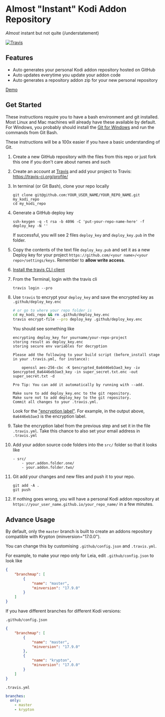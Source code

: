 # Almost "Instant" Kodi Addon Repository

_Almost_ instant but not quite (/understatement)

[![Travis](https://img.shields.io/travis/ping/instant-kodi-repo.svg?style=flat-square)](https://travis-ci.org/ping/instant-kodi-repo/)

## Features
- Auto generates your personal Kodi addon repository hosted on GitHub
- Auto updates everytime you update your addon code
- Auto generates a repository addon zip for your new personal repository

[Demo](https://ping.github.io/instant-kodi-repo/)

## Get Started

These instructions require you to have a bash environment and git installed. Most Linux and Mac machines will already have these available by default. For Windows, you probably should install the [Git for Windows](https://github.com/git-for-windows/git/releases) and run the commands from Git Bash.

These instructions will be a 100x easier if you have a basic understanding of Git.

1. Create a new GitHub repository with the files from this repo or just fork this one if you don't care about names and such

1. Create an account at [Travis](https://travis-ci.org) and add your project to Travis: https://travis-ci.org/profile/

1. In terminal (or Git Bash), clone your repo locally
    ```
    git clone git@github.com:YOUR_USER_NAME/YOUR_REPO_NAME.git my_kodi_repo
    cd my_kodi_repo
    ```

1. Generate a GitHub deploy key
    ```
    ssh-keygen -q -t rsa -b 4096 -C 'put-your-repo-name-here' -f deploy_key -N ''
    ```
    If successful, you will see 2 files ``deploy_key`` and ``deploy_key.pub`` in the folder.

1. Copy the contents of the text file ``deploy_key.pub`` and set it as a new Deploy key for your project ``https://github.com/<your name>/<your repo>/settings/keys``. Remember to __allow write access__.

1. [Install the travis CLI client](https://github.com/travis-ci/travis.rb#installation)

1. From the Terminal, login with the travis cli
    ```
    travis login --pro 
    ```

1. Use ``travis`` to encrypt your ``deploy_key`` and save the encrypted key as ``.github/deploy_key.enc``
    ```bash
    # or go to where your repo folder is
    cd my_kodi_repo && rm .github/deploy_key.enc
    travis encrypt-file --pro deploy_key .github/deploy_key.enc
    ```
    You should see something like
    ```
    encrypting deploy_key for yourname/your-repo-project
    storing result as deploy_key.enc
    storing secure env variables for decryption

    Please add the following to your build script (before_install stage in your .travis.yml, for instance):

        openssl aes-256-cbc -K $encrypted_0a6446eb3ae3_key -iv $encrypted_0a6446eb3ae3_key -in super_secret.txt.enc -out super_secret.txt -d

    Pro Tip: You can add it automatically by running with --add.

    Make sure to add deploy_key.enc to the git repository.
    Make sure not to add deploy_key to the git repository.
    Commit all changes to your .travis.yml.
    ```
    Look for the ["encryption label"](https://gist.github.com/domenic/ec8b0fc8ab45f39403dd#get-encrypted-credentials). For example, in the output above, ``0a6446eb3ae3`` is the encryption label.

1. Take the encryption label from the previous step and set it in the file ``.travis.yml``. Take this chance to also set your email address in ``.travis.yml``

1. Add your addon source code folders into the ``src/`` folder so that it looks like
    ```
    - src/
        - your.addon.folder.one/
        - your.addon.folder.two/
    ```

1. Git add your changes and new files and push it to your repo.
    ```
    git add -A .
    git push
    ```

1. If nothing goes wrong, you will have a personal Kodi addon repository at ``https://your_user_name.github.io/your_repo_name/`` in a few minutes.


## Advance Usage

By default, only the ``master`` branch is built to create an addons repository compatible with Krypton (minversion="17.0.0").

You can change this by customising ``.github/config.json`` and ``.travis.yml``.

For example, to make your repo only for Leia, edit ``.github/config.json`` to look like
```json
{
    "branchmap": [
        {
            "name": "master",
            "minversion": "17.9.0"
        }
    ]
}
```

If you have different branches for different Kodi versions:

``.github/config.json``
```json
{
    "branchmap": [
        {
            "name": "master",
            "minversion": "17.9.0"
        },
        {
            "name": "krypton",
            "minversion": "17.0.0"
        }
    ]
}
```

``.travis.yml``
```yml
branches:
  only:
    - master
    - krypton
```
